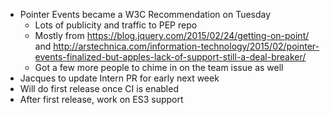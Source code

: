 * Pointer Events became a W3C Recommendation on Tuesday
  * Lots of publicity and traffic to PEP repo
  * Mostly from https://blog.jquery.com/2015/02/24/getting-on-point/ and http://arstechnica.com/information-technology/2015/02/pointer-events-finalized-but-apples-lack-of-support-still-a-deal-breaker/
  * Got a few more people to chime in on the team issue as well
* Jacques to update Intern PR for early next week
* Will do first release once CI is enabled
* After first release, work on ES3 support
